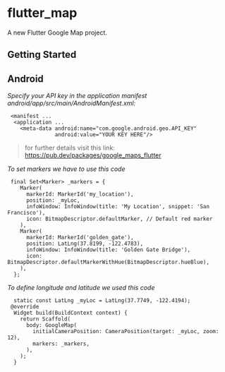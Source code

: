 # flutter_map

A new Flutter Google Map project.

## Getting Started

## Android 
*Specify your API key in the application manifest android/app/src/main/AndroidManifest.xml:*

     <manifest ...
      <application ...
        <meta-data android:name="com.google.android.geo.API_KEY"
                   android:value="YOUR KEY HERE"/>

> for further details visit this link: https://pub.dev/packages/google_maps_flutter

*To set markers we have to use this code*

 

     final Set<Marker> _markers = {
        Marker(
          markerId: MarkerId('my_location'),
          position: _myLoc,
          infoWindow: InfoWindow(title: 'My Location', snippet: 'San Francisco'),
          icon: BitmapDescriptor.defaultMarker, // Default red marker
        ),
        Marker(
          markerId: MarkerId('golden_gate'),
          position: LatLng(37.8199, -122.4783),
          infoWindow: InfoWindow(title: 'Golden Gate Bridge'),
          icon: BitmapDescriptor.defaultMarkerWithHue(BitmapDescriptor.hueBlue),
        ),
      };

*To define longitude and latitude we used this code*


      static const LatLng _myLoc = LatLng(37.7749, -122.4194);
     @override
      Widget build(BuildContext context) {
        return Scaffold(
          body: GoogleMap(
            initialCameraPosition: CameraPosition(target: _myLoc, zoom: 12),
            markers: _markers,
          ),
        );
      }

